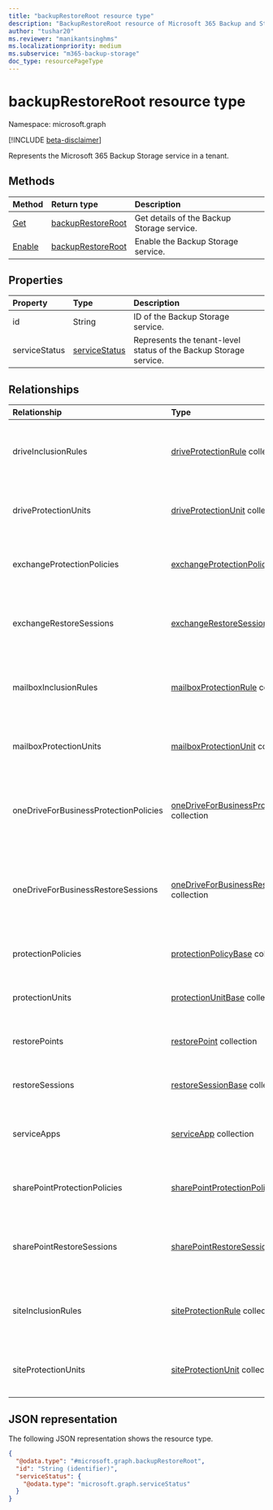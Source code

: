 ```yaml
---
title: "backupRestoreRoot resource type"
description: "BackupRestoreRoot resource of Microsoft 365 Backup and Storage"
author: "tushar20"
ms.reviewer: "manikantsinghms"
ms.localizationpriority: medium
ms.subservice: "m365-backup-storage"
doc_type: resourcePageType
---
```


# backupRestoreRoot resource type

Namespace: microsoft.graph

[!INCLUDE [beta-disclaimer](../../includes/beta-disclaimer.md)]

Represents the Microsoft 365 Backup Storage service in a tenant.

## Methods

|Method|Return type|Description|
|:---|:---|:---|
|[Get](../api/backuprestoreroot-get.md)|[backupRestoreRoot](../resources/backuprestoreroot.md)|Get details of the Backup Storage service.|
|[Enable](../api/backuprestoreroot-enable.md)|[backupRestoreRoot](../resources/backuprestoreroot.md)|Enable the Backup Storage service.|

## Properties

|Property|Type|Description|
|:---|:---|:---|
|id|String|ID of the Backup Storage service.|
|serviceStatus|[serviceStatus](../resources/servicestatus.md)|Represents the tenant-level status of the Backup Storage service.|

## Relationships

|Relationship|Type|Description|
|:---|:---|:---|
|driveInclusionRules|[driveProtectionRule](../resources/driveprotectionrule.md) collection|The list of drive inclusion rules applied to the tenant.|
|driveProtectionUnits|[driveProtectionUnit](../resources/driveprotectionunit.md) collection|The list of drive protection units in the tenant.|
|exchangeProtectionPolicies|[exchangeProtectionPolicy](../resources/exchangeprotectionpolicy.md) collection|The list of Exchange protection policies in the tenant.|
|exchangeRestoreSessions|[exchangeRestoreSession](../resources/exchangerestoresession.md) collection|The list of Exchange restore sessions available in the tenant.|
|mailboxInclusionRules|[mailboxProtectionRule](../resources/mailboxprotectionrule.md) collection|The list of mailbox inclusion rules applied to the tenant.|
|mailboxProtectionUnits|[mailboxProtectionUnit](../resources/mailboxprotectionunit.md) collection|The list of mailbox protection units in the tenant.|
|oneDriveForBusinessProtectionPolicies|[oneDriveForBusinessProtectionPolicy](../resources/onedriveforbusinessprotectionpolicy.md) collection|The list of OneDrive for Business protection policies in the tenant.|
|oneDriveForBusinessRestoreSessions|[oneDriveForBusinessRestoreSession](../resources/onedriveforbusinessrestoresession.md) collection|The list of OneDrive for Business restore sessions available in the tenant.|
|protectionPolicies|[protectionPolicyBase](../resources/protectionpolicybase.md) collection|List of protection policies in the tenant.|
|protectionUnits|[protectionUnitBase](../resources/protectionunitbase.md) collection|List of protection units in the tenant.|
|restorePoints|[restorePoint](../resources/restorepoint.md) collection|List of restore points in the tenant.|
|restoreSessions|[restoreSessionBase](../resources/restoresessionbase.md) collection|List of restore sessions in the tenant.|
|serviceApps|[serviceApp](../resources/serviceapp.md) collection|List of Backup Storage apps in the tenant.|
|sharePointProtectionPolicies|[sharePointProtectionPolicy](../resources/sharepointprotectionpolicy.md) collection|The list of SharePoint protection policies in the tenant.|
|sharePointRestoreSessions|[sharePointRestoreSession](../resources/sharepointrestoresession.md) collection|The list of SharePoint restore sessions available in the tenant.|
|siteInclusionRules|[siteProtectionRule](../resources/siteprotectionrule.md) collection|The list of site inclusion rules applied to the tenant.|
|siteProtectionUnits|[siteProtectionUnit](../resources/siteprotectionunit.md) collection|The list of site protection units in the tenant.|

## JSON representation

The following JSON representation shows the resource type.
<!-- {
  "blockType": "resource",
  "keyProperty": "id",
  "@odata.type": "microsoft.graph.backupRestoreRoot",
  "baseType": "microsoft.graph.entity",
  "openType": false
}
-->
``` json
{
  "@odata.type": "#microsoft.graph.backupRestoreRoot",
  "id": "String (identifier)",
  "serviceStatus": {
    "@odata.type": "microsoft.graph.serviceStatus"
  }
}
```
 
